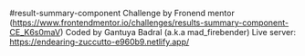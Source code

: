 #result-summary-component
Challenge by Fronend mentor (https://www.frontendmentor.io/challenges/results-summary-component-CE_K6s0maV)
Coded by Gantuya Badral (a.k.a mad_firebender)
Live server: https://endearing-zuccutto-e960b9.netlify.app/
